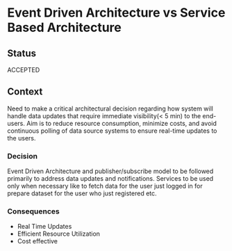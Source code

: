 # Event Driven Architecture vs Service Based Architecture

## Status

ACCEPTED

## Context

Need to make a critical architectural decision regarding how system will handle data updates that require immediate visibility(< 5 min) to the end-users.  Aim is to reduce resource consumption, minimize costs, and avoid continuous polling of data source systems to ensure real-time updates to the users.

### Decision

Event Driven Architecture and publisher/subscribe model to be followed primarily to address data updates and notifications. Services to be used only when necessary like to fetch data for the user just logged in for prepare dataset for the user who just registered etc.

### Consequences
- Real Time Updates
- Efficient Resource Utilization
- Cost effective

